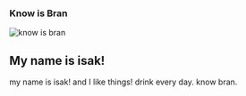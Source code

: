 ### Know is Bran 
![know is bran](https://cdn.discordapp.com/emojis/998724122899120138.webp?size=96&quality=lossless)

## My name is isak!
my name is isak! and I like things!
drink every day.
know bran.
